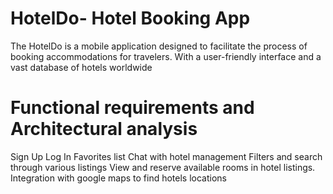 # HotelDo- Hotel Booking App
The HotelDo is a mobile application designed to facilitate the process of booking accommodations for travelers. With a user-friendly interface and a vast database of hotels worldwide
# Functional requirements and Architectural analysis
Sign Up
Log In
Favorites list
Chat with hotel management
Filters and search through various listings
View and reserve available rooms in hotel listings.
Integration with google maps to find hotels locations
